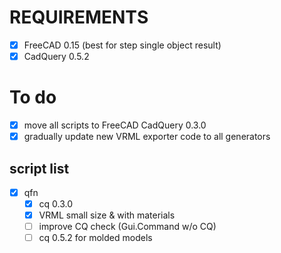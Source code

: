 # REQUIREMENTS
- [x] FreeCAD 0.15 (best for step single object result)
- [x] CadQuery 0.5.2 

# To do
- [x] move all scripts to FreeCAD CadQuery 0.3.0
- [x] gradually update new VRML exporter code to all generators

## script list
- [x] qfn
   - [x] cq 0.3.0
   - [x] VRML small size & with materials
   - [ ] improve CQ check (Gui.Command w/o CQ)
   - [ ] cq 0.5.2 for molded models
